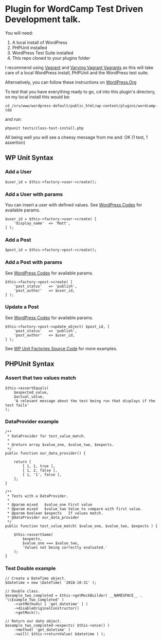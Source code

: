 # Plugin for WordCamp Test Driven Development talk.

You will need:
1. A local install of WordPress
2. PHPUnit installed
3. WordPress Test Suite installed
4. This repo cloned to your plugins folder

I recommend using [Vagrant](https://www.vagrantup.com/) and [Varying Vagrant Vagrants](https://github.com/Varying-Vagrant-Vagrants/VVV) as this will take care of a local WordPress install, PHPUnit and the WordPress test suite.

Alternatively, you can follow these instructions on [WordPress.Org](https://make.wordpress.org/core/handbook/testing/automated-testing/phpunit/)

To test that you have everything ready to go, cd into this plugin's directory, on my local install this would be:
```
cd /srv/www/wordpress-default/public_html/wp-content/plugins/wordcamp-tdd
```
and run: 
```
phpunit tests/class-test-install.php
```

All being well you will see a cheesy message from me and:
OK (1 test, 1 assertion)

## WP Unit Syntax 

### Add a User
```
$user_id = $this->factory->user->create();
```

### Add a User with params
You can insert a user with defined values.
See [WordPress Codex](https://codex.wordpress.org/Function_Reference/wp_insert_user) for available params.
```
$user_id = $this->factory->user->create( [
    'display_name'  => 'Matt',
] );
```

### Add a Post
```
$post_id = $this->factory->post->create();
```

### Add a Post with params
See [WordPress Codex](https://developer.wordpress.org/reference/functions/wp_insert_post/) for available params.
```
$this->factory->post->create( [
    'post_status'   => 'publish',
    'post_author'   => $user_id,
] );
```

### Update a Post
See [WordPress Codex](https://developer.wordpress.org/reference/functions/wp_insert_post/) for available params.
```
$this->factory->post->update_object( $post_id, [
    'post_status'   => 'publish',
    'post_author'   => $user_id,
] );
```

See [WP Unit Factories Source Code](https://github.com/rnagle/wordpress-unit-tests/blob/master/includes/factory.php) for more examples.

## PHPUnit Syntax

### Assert that two values match
```
$this->assertEquals(
    $expected_value,
    $actual_value,
    'A relevant message about the test being run that displays if the test fails'
);
```

### DataProvider example
```
/**
 * DataProvider for test_value_match.
 *
 * @return array $value_one, $value_two, $expects.
 */
public function our_data_provider() {

    return [
        [ 1, 1, true ],
        [ 1, 2, false ],
        [ 1, '1', false ],
    ];
}

/**
 * Tests with a DataProvider.
 *
 * @param mixed   $value_one First value
 * @param mixed   $value_two Value to compare with first value.
 * @param boolean $expects   If values match.
 * @dataProvider our_data_provider
 */
public function test_value_match( $value_one, $value_two, $expects ) {

    $this->assertSame(
        $expects,
        $value_one === $value_two,
        'Values not being correctly evaluated.'
    );
}
```

### Test Double example
```
// Create a DateTime object.
$datetime = new \DateTime( '2018-10-31' );

// Double class.
$example_two_completed = $this->getMockBuilder( __NAMESPACE__ . '\\Example_Two_Completed' )
    ->setMethods( [ 'get_datetime' ] )
    ->disableOriginalConstructor()
    ->getMock();
    
// Return our date object.
$example_two_completed->expects( $this->once() )
    ->method( 'get_datetime' )
    ->will( $this->returnValue( $datetime ) );
```
